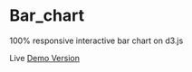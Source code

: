 # Bar_chart

100% responsive interactive bar chart on d3.js

Live <a href="https://tsogiaidze.ge/d3/bar_chart/" target="_blank">Demo Version</a>

